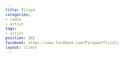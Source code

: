 ```yaml
---
title: Pirupa
categories:
- radio
- artist
tags:
- artist
position: 202
facebook: https://www.facebook.com/Pirupaofficial/
layout: client
---
```


